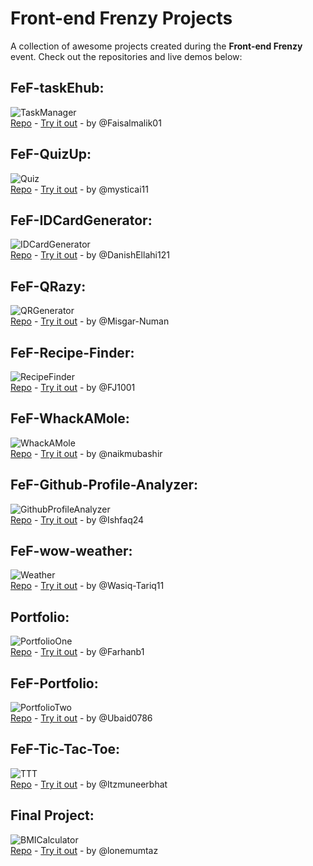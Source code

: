 # Front-end Frenzy Projects

A collection of awesome projects created during the **Front-end Frenzy** event. Check out the repositories and live demos below:

## FeF-taskEhub:

<img src='assets/TaskManager.png?raw=true' alt='TaskManager' /><br/>
[Repo](https://github.com/Faisalmalik01/FeF-taskEhub.git) - [Try it out](https://faisalmalik01.github.io/FeF-taskEhub/) - by @Faisalmalik01

## FeF-QuizUp:

<img src='assets/Quiz.png?raw=true' alt='Quiz' /><br/>
[Repo](https://github.com/mysticai11/FeF-QuizUp.git) - [Try it out](https://mysticai11.github.io/FeF-QuizUp/) - by @mysticai11

## FeF-IDCardGenerator:

<img src='assets/IDCardGenerator.png?raw=true' alt='IDCardGenerator' /><br/>
[Repo](https://github.com/DanishEllahi121/FeF-IDCardGenerator.git) - [Try it out](https://danishellahi121.github.io/FeF-IDCardGenerator/) - by @DanishEllahi121

## FeF-QRazy:

<img src='assets/QRGenerator.png?raw=true' alt='QRGenerator' /><br/>
[Repo](https://github.com/Misgar-Numan/FeF-QRazy.git) - [Try it out](https://misgar-numan.github.io/FeF-QRazy/) - by @Misgar-Numan

## FeF-Recipe-Finder:

<img src='assets/RecipeFinder.png?raw=true' alt='RecipeFinder' /><br/>
[Repo](https://github.com/FJ1001/FeF-Recipe-Finder.git) - [Try it out](https://fj1001.github.io/FeF-Recipe-Finder/) - by @FJ1001

## FeF-WhackAMole:

<img src='assets/WhackAMole.png?raw=true' alt='WhackAMole' /><br/>
[Repo](https://github.com/naikmubashir/FeF-WhackAMole.git) - [Try it out](https://naikmubashir.github.io/FeF-WhackAMole/) - by @naikmubashir

## FeF-Github-Profile-Analyzer:

<img src='assets/GithubProfileAnalyzer.png?raw=true' alt='GithubProfileAnalyzer' /><br/>
[Repo](https://github.com/Ishfaq24/FeF-Github-Profile-Analyzer.git) - [Try it out](https://ishfaq24.github.io/FeF-Github-Profile-Analyzer/) - by @Ishfaq24

## FeF-wow-weather:

<img src='assets/Weather.png?raw=true' alt='Weather' /><br/>
[Repo](https://github.com/Wasiq-Tariq11/FeF-wow-weather.git) - [Try it out](https://wasiq-tariq11.github.io/FeF-wow-weather/) - by @Wasiq-Tariq11

## Portfolio:

<img src='assets/PortfolioOne.png?raw=true' alt='PortfolioOne' /><br/>
[Repo](https://github.com/Farhanb1/Portfolio.git) - [Try it out](https://farhanb1.github.io/Portfolio/) - by @Farhanb1

## FeF-Portfolio:

<img src='assets/PortfolioTwo.png?raw=true' alt='PortfolioTwo' /><br/>
[Repo](https://github.com/Ubaid0786/FeF-Portfolio.git) - [Try it out](https://ubaid0786.github.io/FeF-Portfolio/) - by @Ubaid0786

## FeF-Tic-Tac-Toe:

<img src='assets/TTT.png?raw=true' alt='TTT' /><br/>
[Repo](https://github.com/Itzmuneerbhat/FeF-Tic-Tac-Toe.git) - [Try it out](https://itzmuneerbhat.github.io/FeF-Tic-Tac-Toe/) - by @Itzmuneerbhat

## Final Project:

<img src='assets/BMICalculator.png?raw=true' alt='BMICalculator' /><br/>
[Repo](https://github.com/lonemumtaz/fef-Final_project.git) - [Try it out](https://lonemumtaz.github.io/fef-Final_project/) - by @lonemumtaz
